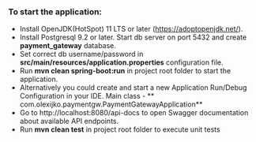 ### To start the application:

* Install OpenJDK(HotSpot) 11 LTS or later (https://adoptopenjdk.net/).
* Install Postgresql 9.2 or later. Start db server on port 5432 and create **payment_gateway** database.
* Set correct db username/password in **src/main/resources/application.properties** configuration file.
* Run **mvn clean spring-boot:run** in project root folder to start the application.
* Alternatively you could create and start a new Application Run/Debug Configuration in your IDE. Main class - **
  com.olexijko.paymentgw.PaymentGatewayApplication**
* Go to http://localhost:8080/api-docs to open Swagger documentation about available API endpoints.
* Run **mvn clean test** in project root folder to execute unit tests
